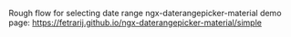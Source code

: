 Rough flow for selecting date range ngx-daterangepicker-material demo page:
https://fetrarij.github.io/ngx-daterangepicker-material/simple
